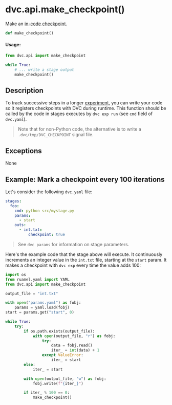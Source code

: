 # dvc.api.make_checkpoint()

Make an
[in-code checkpoint](/doc/user-guide/experiment-management#checkpoints-in-source-code).

```py
def make_checkpoint()
```

#### Usage:

```py
from dvc.api import make_checkpoint

while True:
    # ... write a stage output
    make_checkpoint()
```

## Description

To track successive steps in a longer
[experiment](/doc/user-guide/experiment-management), you can write your code so
it registers checkpoints with DVC during runtime. This function should be called
by the code in stages executes by `dvc exp run` (see `cmd` field of `dvc.yaml`).

> Note that for non-Python code, the alternative is to write a
> `.dvc/tmp/DVC_CHECKPOINT` signal file.

## Exceptions

None

## Example: Mark a checkpoint every 100 iterations

Let's consider the following `dvc.yaml` file:

```yaml
stages:
  foo:
    cmd: python src/mystage.py
    params:
      - start
    outs:
      - int.txt:
          checkpoint: true
```

> See `dvc params` for information on stage parameters.

Here's the example code that the stage above will execute. It continuously
increments an integer value in the `int.txt` file, starting at the `start`
param. It makes a checkpoint with `dvc exp` every time the value adds 100:

```py
import os
from ruamel.yaml import YAML
from dvc.api import make_checkpoint

output_file = "int.txt"

with open("params.yaml") as fobj:
    params = yaml.load(fobj)
start = params.get("start", 0)

while True:
    try:
        if os.path.exists(output_file):
            with open(output_file, "r") as fobj:
                try:
                    data = fobj.read()
                    iter_ = int(data) + 1
                except ValueError:
                    iter_ = start
        else:
            iter_ = start

        with open(output_file, "w") as fobj:
            fobj.write(f"{iter_}")

        if iter_ % 100 == 0:
            make_checkpoint()
```
